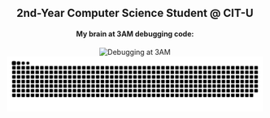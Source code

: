 <h2 align="center"><b>2nd-Year Computer Science Student @ CIT-U</b></h2>

<h4 align="center"><b>My brain at 3AM debugging code:</b></h4>

<p align="center">
  <img src="https://github.com/user-attachments/assets/546bbc53-2aea-4482-9503-3a9be07b3937" alt="Debugging at 3AM" width="420">

  <picture>
    <source media="(prefers-color-scheme: dark)" srcset="https://raw.githubusercontent.com/aaronjacalan/aaronjacalan/output/github-snake-dark.svg" />
    <source media="(prefers-color-scheme: light)" srcset="https://raw.githubusercontent.com/aaronjacalan/aaronjacalan/output/github-snake.svg" />
    <img alt="GitHub activity graph" src="https://raw.githubusercontent.com/aaronjacalan/aaronjacalan/output/github-snake.svg" />
  </picture>
</p>
